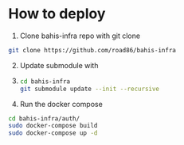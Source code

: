 # How to deploy
1. Clone bahis-infra repo with git clone
```bash
git clone https://github.com/road86/bahis-infra
```
2. Update submodule with 
3. ```bash
   cd bahis-infra
   git submodule update --init --recursive
   ```
3. Run the docker compose

```bash
cd bahis-infra/auth/
sudo docker-compose build
sudo docker-compose up -d
```

